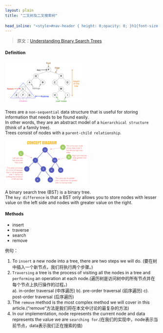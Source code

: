 ```yaml
---
layout: plain
title: "二叉树及二叉搜索树"

head_inline: "<style>#nav-header { height: 0;opacity: 0; }h1{font-size:22px;padding:16px 0}h4{font-size:20px;border-left:4px solid #41d9b5;padding:0 8px;line-height:28px}blockquote{background:#f0f8ff}body{overflow-x:hidden}img{max-width:320rem}</style>"
---
```


> 原文：[Understanding Binary Search Trees](https://dev.to/christinamcmahon/understanding-binary-search-trees-4d90)

<h4> Definition </h4>

![二叉树](/blog/imgs/computer/b_tree_1.png)

 Trees are a `non-sequential` data structure that is useful for storing information that needs to be found easily.  
 In other words, they are an abstract model of a `hierarchical structure` (think of a family tree).   
 Trees consist of nodes with a `parent-child relationship`.

![二叉树](/blog/imgs/computer/b_tree_2.png)

A binary search tree (BST) is a binary tree.   
The `key difference` is that a BST only allows you to store nodes with lesser value on the left side and nodes with greater value on the right. 

<h4> Methods </h4>

- insert
- traverse
- search
- remove

例句：
1. To `insert` a new node into a tree, there are two steps we will do. (要在树中插入一个新节点，我们将执行两个步骤。)
2. `Traversing` a tree is the process of visiting all the nodes in a tree and `performing` an operation at each node.(遍历树是访问树中的所有节点并在每个节点上执行操作的过程。)  
   a). in-order traversal (中序遍历) 
   b). pre-order traversal (前序遍历)
   c). post-order traversal (后序遍历)
3. The `remove` method is the most complex method we will cover in this article.(“remove”方法是我们将在本文中讨论的最复杂的方法)
4. In our implementation, node represents the current node and data represents the value we are `searching for`.(在我们的实现中，node表示当前节点，data表示我们正在搜索的值)

